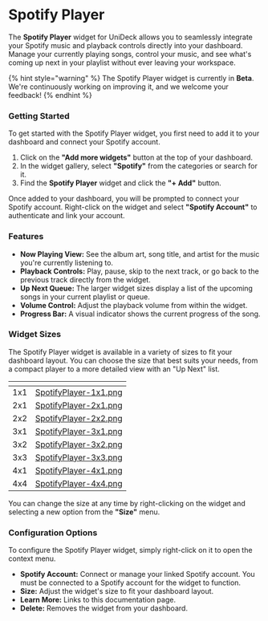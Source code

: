 # Spotify Player

The **Spotify Player** widget for UniDeck allows you to seamlessly integrate your Spotify music and playback controls directly into your dashboard. Manage your currently playing songs, control your music, and see what's coming up next in your playlist without ever leaving your workspace.

{% hint style="warning" %}
The Spotify Player widget is currently in **Beta**. We're continuously working on improving it, and we welcome your feedback!
{% endhint %}

### Getting Started

To get started with the Spotify Player widget, you first need to add it to your dashboard and connect your Spotify account.

1. Click on the **"Add more widgets"** button at the top of your dashboard.
2. In the widget gallery, select **"Spotify"** from the categories or search for it.
3. Find the **Spotify Player** widget and click the **"+ Add"** button.

Once added to your dashboard, you will be prompted to connect your Spotify account. Right-click on the widget and select **"Spotify Account"** to authenticate and link your account.

### Features

* **Now Playing View:** See the album art, song title, and artist for the music you're currently listening to.
* **Playback Controls:** Play, pause, skip to the next track, or go back to the previous track directly from the widget.
* **Up Next Queue:** The larger widget sizes display a list of the upcoming songs in your current playlist or queue.
* **Volume Control:** Adjust the playback volume from within the widget.
* **Progress Bar:** A visual indicator shows the current progress of the song.

### Widget Sizes

The Spotify Player widget is available in a variety of sizes to fit your dashboard layout. You can choose the size that best suits your needs, from a compact player to a more detailed view with an "Up Next" list.

<table data-card-size="large" data-view="cards" data-full-width="true"><thead><tr><th align="center"></th><th data-hidden data-card-cover data-type="files"></th></tr></thead><tbody><tr><td align="center">1x1</td><td><a href="../../.gitbook/assets/SpotifyPlayer-1x1.png">SpotifyPlayer-1x1.png</a></td></tr><tr><td align="center">2x1</td><td><a href="../../.gitbook/assets/SpotifyPlayer-2x1.png">SpotifyPlayer-2x1.png</a></td></tr><tr><td align="center">2x2</td><td><a href="../../.gitbook/assets/SpotifyPlayer-2x2.png">SpotifyPlayer-2x2.png</a></td></tr><tr><td align="center">3x1</td><td><a href="../../.gitbook/assets/SpotifyPlayer-3x1.png">SpotifyPlayer-3x1.png</a></td></tr><tr><td align="center">3x2</td><td><a href="../../.gitbook/assets/SpotifyPlayer-3x2.png">SpotifyPlayer-3x2.png</a></td></tr><tr><td align="center">3x3</td><td><a href="../../.gitbook/assets/SpotifyPlayer-3x3.png">SpotifyPlayer-3x3.png</a></td></tr><tr><td align="center">4x1</td><td><a href="../../.gitbook/assets/SpotifyPlayer-4x1.png">SpotifyPlayer-4x1.png</a></td></tr><tr><td align="center">4x4</td><td><a href="../../.gitbook/assets/SpotifyPlayer-4x4.png">SpotifyPlayer-4x4.png</a></td></tr></tbody></table>

You can change the size at any time by right-clicking on the widget and selecting a new option from the **"Size"** menu.

### Configuration Options

To configure the Spotify Player widget, simply right-click on it to open the context menu.

* **Spotify Account:** Connect or manage your linked Spotify account. You must be connected to a Spotify account for the widget to function.
* **Size:** Adjust the widget's size to fit your dashboard layout.
* **Learn More:** Links to this documentation page.
* **Delete:** Removes the widget from your dashboard.
